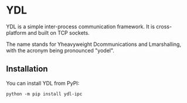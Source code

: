 # YDL

YDL is a simple inter-process communication framework. It is cross-platform and built on TCP sockets.

The name stands for Yheavyweight Dcommunications and Lmarshalling, with the acronym being pronounced "yodel".

## Installation

You can install YDL from PyPI:
```
python -m pip install ydl-ipc
```
